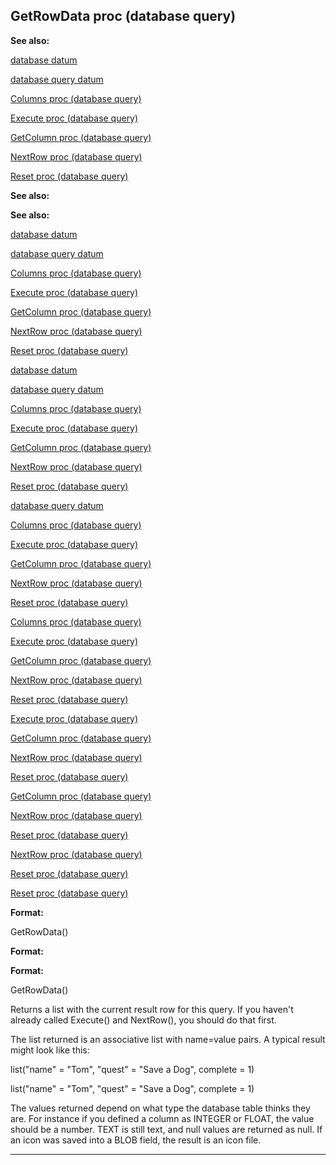 

 GetRowData proc (database query)
----------------------------------




**See also:** 


[database datum](#/database) 

[database query datum](#/database/query) 

[Columns proc (database query)](#/database/query/proc/Columns) 

[Execute proc (database query)](#/database/query/proc/Execute) 

[GetColumn proc (database query)](#/database/query/proc/GetColumn) 

[NextRow proc (database query)](#/database/query/proc/NextRow) 

[Reset proc (database query)](#/database/query/proc/Reset) 









**See also:** 

**See also:**

[database datum](#/database) 

[database query datum](#/database/query) 

[Columns proc (database query)](#/database/query/proc/Columns) 

[Execute proc (database query)](#/database/query/proc/Execute) 

[GetColumn proc (database query)](#/database/query/proc/GetColumn) 

[NextRow proc (database query)](#/database/query/proc/NextRow) 

[Reset proc (database query)](#/database/query/proc/Reset) 







[database datum](#/database)

[database query datum](#/database/query) 

[Columns proc (database query)](#/database/query/proc/Columns) 

[Execute proc (database query)](#/database/query/proc/Execute) 

[GetColumn proc (database query)](#/database/query/proc/GetColumn) 

[NextRow proc (database query)](#/database/query/proc/NextRow) 

[Reset proc (database query)](#/database/query/proc/Reset) 






[database query datum](#/database/query)

[Columns proc (database query)](#/database/query/proc/Columns) 

[Execute proc (database query)](#/database/query/proc/Execute) 

[GetColumn proc (database query)](#/database/query/proc/GetColumn) 

[NextRow proc (database query)](#/database/query/proc/NextRow) 

[Reset proc (database query)](#/database/query/proc/Reset) 





[Columns proc (database query)](#/database/query/proc/Columns)

[Execute proc (database query)](#/database/query/proc/Execute) 

[GetColumn proc (database query)](#/database/query/proc/GetColumn) 

[NextRow proc (database query)](#/database/query/proc/NextRow) 

[Reset proc (database query)](#/database/query/proc/Reset) 




[Execute proc (database query)](#/database/query/proc/Execute)

[GetColumn proc (database query)](#/database/query/proc/GetColumn) 

[NextRow proc (database query)](#/database/query/proc/NextRow) 

[Reset proc (database query)](#/database/query/proc/Reset) 



[GetColumn proc (database query)](#/database/query/proc/GetColumn)

[NextRow proc (database query)](#/database/query/proc/NextRow) 

[Reset proc (database query)](#/database/query/proc/Reset) 


[NextRow proc (database query)](#/database/query/proc/NextRow)

[Reset proc (database query)](#/database/query/proc/Reset) 

[Reset proc (database query)](#/database/query/proc/Reset)


**Format:** 


 GetRowData()
 


**Format:** 

**Format:**

 GetRowData()


 Returns a list with the current result row for this query. If you
haven't already called Execute() and NextRow(), you should do that
first.




 The list returned is an associative list with name=value pairs. A
typical result might look like this:





 list("name" = "Tom", "quest" = "Save a Dog", complete = 1)
 




 list("name" = "Tom", "quest" = "Save a Dog", complete = 1)


 The values returned depend on what type the database table thinks they
are. For instance if you defined a column as INTEGER or FLOAT, the value
should be a number. TEXT is still text, and null values are returned as null.
If an icon was saved into a BLOB field, the result is an icon file.





---


